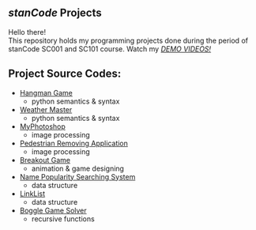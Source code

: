 ## *stanCode* Projects
Hello there!\
This repository holds my programming projects done during the period of stanCode SC001 and SC101 course.
Watch my *[DEMO VIDEOS!](https://www.youtube.com/playlist?app=desktop&list=PL6FWNwNPGCE56gP3lxhYPLoUbqE_unUiP)*

## Project Source Codes:
* [Hangman Game](https://github.com/ChiHanWang/MystanCodeProjects/blob/main/stanCode_projects/Hangman_game/hangman_ext.py)
  * python semantics & syntax
* [Weather Master](https://github.com/ChiHanWang/Projects/blob/main/stanCode_projects/Weather_master/weather_master.py)
  * python semantics & syntax
* [MyPhotoshop](https://github.com/ChiHanWang/MystanCodeProjects/blob/main/stanCode_projects/MyPhotoshop/best_photoshop_award.py)
  * image processing
* [Pedestrian Removing Application](https://github.com/ChiHanWang/MystanCodeProjects/blob/main/stanCode_projects/Pedestrian_removing_application/stanCodoshop.py)
  * image processing
* [Breakout Game](https://github.com/ChiHanWang/Projects/blob/main/stanCode_projects/Break_out_game/breakout.py)
  * animation & game designing
* [Name Popularity Searching System](https://github.com/ChiHanWang/Projects/blob/main/stanCode_projects/Name_popularity_searching_system/babygraphics.py)
  * data structure
* [LinkList](https://github.com/ChiHanWang/Projects/blob/main/stanCode_projects/LinkList/new_head.py)
  * data structure
* [Boggle Game Solver](https://github.com/ChiHanWang/Projects/blob/main/stanCode_projects/Boggle_game_solver/boggle.py)
  * recursive functions
